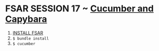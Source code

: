 # FSAR SESSION 17 ~ [Cucumber and Capybara](https://fullstackautomationwithruby.com/Cucumnber-and-Capybara)

1. [INSTALL FSAR](https://fullstackautomationwithruby.com/install)
2. `$ bundle install`
3. `$ cucumber`
